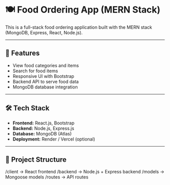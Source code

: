 # 🍽️ Food Ordering App (MERN Stack)

This is a full-stack food ordering application built with the MERN stack (MongoDB, Express, React, Node.js).

---

## 🚀 Features

- View food categories and items
- Search for food items
- Responsive UI with Bootstrap
- Backend API to serve food data
- MongoDB database integration

---

## 🛠️ Tech Stack

- **Frontend:** React.js, Bootstrap
- **Backend:** Node.js, Express.js
- **Database:** MongoDB (Atlas)
- **Deployment:** Render / Vercel (optional)

---

## 📁 Project Structure

/client → React frontend
/backend → Node.js + Express backend
/models → Mongoose models
/routes → API routes
